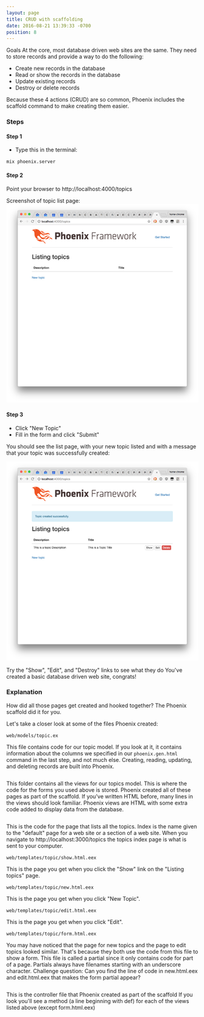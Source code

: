 ```yaml
---
layout: page
title: CRUD with scaffolding
date: 2016-08-21 13:39:33 -0700
position: 8
---
```


Goals
At the core, most database driven web sites are the same. They need to store records and provide a way to do the following:

* Create new records in the database
* Read or show the records in the database
* Update existing records
* Destroy or delete records

Because these 4 actions (CRUD) are so common, Phoenix includes the scaffold command to make creating them easier.

### Steps
 
#### Step 1

* Type this in the terminal:
```
mix phoenix.server
```

#### Step 2
Point your browser to http://localhost:4000/topics

Screenshot of topic list page:
![Screenshot of topics Page](/assets/topics-screenshot.png)

#### Step 3
* Click "New Topic"
* Fill in the form and click "Submit"

You should see the list page, with your new topic listed and with a message that your topic was successfully created:

![Screenshot of topics Page](/assets/topics-created-screenshot.png)

Try the "Show", "Edit", and "Destroy" links to see what they do
You've created a basic database driven web site, congrats!

### Explanation
How did all those pages get created and hooked together? The Phoenix scaffold did it for you.

Let's take a closer look at some of the files Phoenix created:

```
web/models/topic.ex
```

This file contains code for our topic model. If you look at it, it contains information about the columns we specified in our `phoenix.gen.html` command in the last step, and not much else. Creating, reading, updating, and deleting records are built into Phoenix.

```web/templates/topic
```
This folder contains all the views for our topics model. This is where the code for the forms you used above is stored. Phoenix created all of these pages as part of the scaffold.
If you've written HTML before, many lines in the views should look familiar. Phoenix views are HTML with some extra code added to display data from the database.

```web/templates/topic/index.html.eex
```
This is the code for the page that lists all the topics.
Index is the name given to the "default" page for a web site or a section of a web site. When you navigate to http://localhost:3000/topics the topics index page is what is sent to your computer.

```
web/templates/topic/show.html.eex
```
This is the page you get when you click the "Show" link on the "Listing topics" page.

```
web/templates/topic/new.html.eex
```
This is the page you get when you click "New Topic".

```
web/templates/topic/edit.html.eex
```
This is the page you get when you click "Edit".

```
web/templates/topic/form.html.eex
```
You may have noticed that the page for new topics and the page to edit topics looked similar. That's because they both use the code from this file to show a form. This file is called a partial since it only contains code for part of a page. Partials always have filenames starting with an underscore character.
Challenge question: Can you find the line of code in new.html.eex and edit.html.eex that makes the form partial appear?

```web/controllers/topics_controller.ex
```
This is the controller file that Phoenix created as part of the scaffold
If you look you'll see a method (a line beginning with def) for each of the views listed above (except form.html.eex)
